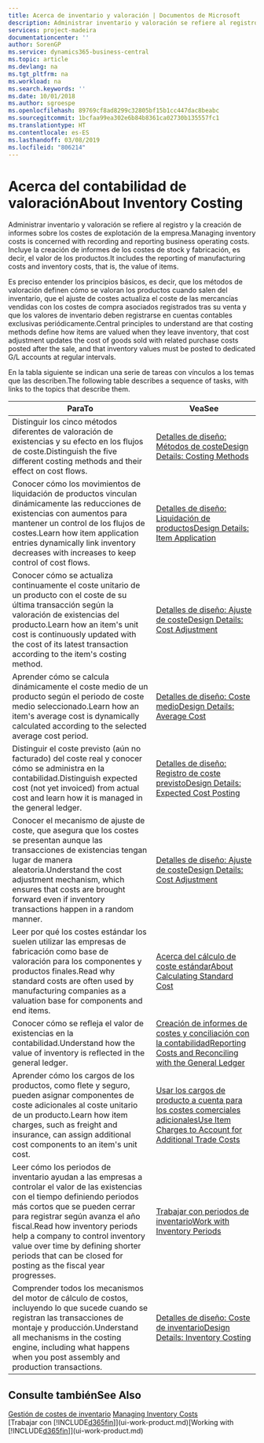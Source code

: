 ```yaml
---
title: Acerca de inventario y valoración | Documentos de Microsoft
description: Administrar inventario y valoración se refiere al registro y la creación de informes sobre los costes de explotación de la empresa. Incluye la creación de informes de los costes de stock y fabricación, es decir, el valor de los productos.
services: project-madeira
documentationcenter: ''
author: SorenGP
ms.service: dynamics365-business-central
ms.topic: article
ms.devlang: na
ms.tgt_pltfrm: na
ms.workload: na
ms.search.keywords: ''
ms.date: 10/01/2018
ms.author: sgroespe
ms.openlocfilehash: 89769cf8ad8299c32805bf15b1cc447dac8beabc
ms.sourcegitcommit: 1bcfaa99ea302e6b84b8361ca02730b135557fc1
ms.translationtype: HT
ms.contentlocale: es-ES
ms.lasthandoff: 03/08/2019
ms.locfileid: "806214"
---
```

# <a name="about-inventory-costing"></a><span data-ttu-id="a2344-104">Acerca del contabilidad de valoración</span><span class="sxs-lookup"><span data-stu-id="a2344-104">About Inventory Costing</span></span>
<span data-ttu-id="a2344-105">Administrar inventario y valoración se refiere al registro y la creación de informes sobre los costes de explotación de la empresa.</span><span class="sxs-lookup"><span data-stu-id="a2344-105">Managing inventory costs is concerned with recording and reporting business operating costs.</span></span> <span data-ttu-id="a2344-106">Incluye la creación de informes de los costes de stock y fabricación, es decir, el valor de los productos.</span><span class="sxs-lookup"><span data-stu-id="a2344-106">It includes the reporting of manufacturing costs and inventory costs, that is, the value of items.</span></span>  

 <span data-ttu-id="a2344-107">Es preciso entender los principios básicos, es decir, que los métodos de valoración definen cómo se valoran los productos cuando salen del inventario, que el ajuste de costes actualiza el coste de las mercancías vendidas con los costes de compra asociados registrados tras su venta y que los valores de inventario deben registrarse en cuentas contables exclusivas periódicamente.</span><span class="sxs-lookup"><span data-stu-id="a2344-107">Central principles to understand are that costing methods define how items are valued when they leave inventory, that cost adjustment updates the cost of goods sold with related purchase costs posted after the sale, and that inventory values must be posted to dedicated G/L accounts at regular intervals.</span></span>  

 <span data-ttu-id="a2344-108">En la tabla siguiente se indican una serie de tareas con vínculos a los temas que las describen.</span><span class="sxs-lookup"><span data-stu-id="a2344-108">The following table describes a sequence of tasks, with links to the topics that describe them.</span></span>   

|<span data-ttu-id="a2344-109">**Para**</span><span class="sxs-lookup"><span data-stu-id="a2344-109">**To**</span></span>|<span data-ttu-id="a2344-110">**Vea**</span><span class="sxs-lookup"><span data-stu-id="a2344-110">**See**</span></span>|  
|------------|-------------|  
|<span data-ttu-id="a2344-111">Distinguir los cinco métodos diferentes de valoración de existencias y su efecto en los flujos de coste.</span><span class="sxs-lookup"><span data-stu-id="a2344-111">Distinguish the five different costing methods and their effect on cost flows.</span></span>|[<span data-ttu-id="a2344-112">Detalles de diseño: Métodos de coste</span><span class="sxs-lookup"><span data-stu-id="a2344-112">Design Details: Costing Methods</span></span>](design-details-costing-methods.md)|  
|<span data-ttu-id="a2344-113">Conocer cómo los movimientos de liquidación de productos vinculan dinámicamente las reducciones de existencias con aumentos para mantener un control de los flujos de costes.</span><span class="sxs-lookup"><span data-stu-id="a2344-113">Learn how item application entries dynamically link inventory decreases with increases to keep control of cost flows.</span></span>|[<span data-ttu-id="a2344-114">Detalles de diseño: Liquidación de productos</span><span class="sxs-lookup"><span data-stu-id="a2344-114">Design Details: Item Application</span></span>](design-details-item-application.md)|  
|<span data-ttu-id="a2344-115">Conocer cómo se actualiza continuamente el coste unitario de un producto con el coste de su última transacción según la valoración de existencias del producto.</span><span class="sxs-lookup"><span data-stu-id="a2344-115">Learn how an item's unit cost is continuously updated with the cost of its latest transaction according to the item's costing method.</span></span>|[<span data-ttu-id="a2344-116">Detalles de diseño: Ajuste de coste</span><span class="sxs-lookup"><span data-stu-id="a2344-116">Design Details: Cost Adjustment</span></span>](design-details-cost-adjustment.md)|  
|<span data-ttu-id="a2344-117">Aprender cómo se calcula dinámicamente el coste medio de un producto según el periodo de coste medio seleccionado.</span><span class="sxs-lookup"><span data-stu-id="a2344-117">Learn how an item's average cost is dynamically calculated according to the selected average cost period.</span></span>|[<span data-ttu-id="a2344-118">Detalles de diseño: Coste medio</span><span class="sxs-lookup"><span data-stu-id="a2344-118">Design Details: Average Cost</span></span>](design-details-average-cost.md)|  
|<span data-ttu-id="a2344-119">Distinguir el coste previsto (aún no facturado) del coste real y conocer cómo se administra en la contabilidad.</span><span class="sxs-lookup"><span data-stu-id="a2344-119">Distinguish expected cost (not yet invoiced) from actual cost and learn how it is managed in the general ledger.</span></span>|[<span data-ttu-id="a2344-120">Detalles de diseño: Registro de coste previsto</span><span class="sxs-lookup"><span data-stu-id="a2344-120">Design Details: Expected Cost Posting</span></span>](design-details-expected-cost-posting.md)|  
|<span data-ttu-id="a2344-121">Conocer el mecanismo de ajuste de coste, que asegura que los costes se presentan aunque las transacciones de existencias tengan lugar de manera aleatoria.</span><span class="sxs-lookup"><span data-stu-id="a2344-121">Understand the cost adjustment mechanism, which ensures that costs are brought forward even if inventory transactions happen in a random manner.</span></span>|[<span data-ttu-id="a2344-122">Detalles de diseño: Ajuste de coste</span><span class="sxs-lookup"><span data-stu-id="a2344-122">Design Details: Cost Adjustment</span></span>](design-details-cost-adjustment.md)|  
|<span data-ttu-id="a2344-123">Leer por qué los costes estándar los suelen utilizar las empresas de fabricación como base de valoración para los componentes y productos finales.</span><span class="sxs-lookup"><span data-stu-id="a2344-123">Read why standard costs are often used by manufacturing companies as a valuation base for components and end items.</span></span>|[<span data-ttu-id="a2344-124">Acerca del cálculo de coste estándar</span><span class="sxs-lookup"><span data-stu-id="a2344-124">About Calculating Standard Cost</span></span>](finance-about-calculating-standard-cost.md)|  
|<span data-ttu-id="a2344-125">Conocer cómo se refleja el valor de existencias en la contabilidad.</span><span class="sxs-lookup"><span data-stu-id="a2344-125">Understand how the value of inventory is reflected in the general ledger.</span></span>|[<span data-ttu-id="a2344-126">Creación de informes de costes y conciliación con la contabilidad</span><span class="sxs-lookup"><span data-stu-id="a2344-126">Reporting Costs and Reconciling with the General Ledger</span></span>](finance-report-costs-and-reconcile-with-the-general-ledger.md)|  
|<span data-ttu-id="a2344-127">Aprender cómo los cargos de los productos, como flete y seguro, pueden asignar componentes de coste adicionales al coste unitario de un producto.</span><span class="sxs-lookup"><span data-stu-id="a2344-127">Learn how item charges, such as freight and insurance, can assign additional cost components to an item's unit cost.</span></span>|[<span data-ttu-id="a2344-128">Usar los cargos de producto a cuenta para los costes comerciales adicionales</span><span class="sxs-lookup"><span data-stu-id="a2344-128">Use Item Charges to Account for Additional Trade Costs</span></span>](payables-how-assign-item-charges.md)|  
|<span data-ttu-id="a2344-129">Leer cómo los periodos de inventario ayudan a las empresas a controlar el valor de las existencias con el tiempo definiendo periodos más cortos que se pueden cerrar para registrar según avanza el año fiscal.</span><span class="sxs-lookup"><span data-stu-id="a2344-129">Read how inventory periods help a company to control inventory value over time by defining shorter periods that can be closed for posting as the fiscal year progresses.</span></span>|[<span data-ttu-id="a2344-130">Trabajar con periodos de inventario</span><span class="sxs-lookup"><span data-stu-id="a2344-130">Work with Inventory Periods</span></span>](finance-how-to-work-with-inventory-periods.md)|  
|<span data-ttu-id="a2344-131">Comprender todos los mecanismos del motor de cálculo de costos, incluyendo lo que sucede cuando se registran las transacciones de montaje y producción.</span><span class="sxs-lookup"><span data-stu-id="a2344-131">Understand all mechanisms in the costing engine, including what happens when you post assembly and production transactions.</span></span>|[<span data-ttu-id="a2344-132">Detalles de diseño: Coste de inventario</span><span class="sxs-lookup"><span data-stu-id="a2344-132">Design Details: Inventory Costing</span></span>](design-details-inventory-costing.md)|

## <a name="see-also"></a><span data-ttu-id="a2344-133">Consulte también</span><span class="sxs-lookup"><span data-stu-id="a2344-133">See Also</span></span>
<span data-ttu-id="a2344-134">[Gestión de costes de inventario](finance-manage-inventory-costs.md)  </span><span class="sxs-lookup"><span data-stu-id="a2344-134">[Managing Inventory Costs](finance-manage-inventory-costs.md)  </span></span>  
<span data-ttu-id="a2344-135">[Trabajar con [!INCLUDE[d365fin](includes/d365fin_md.md)]](ui-work-product.md)</span><span class="sxs-lookup"><span data-stu-id="a2344-135">[Working with [!INCLUDE[d365fin](includes/d365fin_md.md)]](ui-work-product.md)</span></span>
